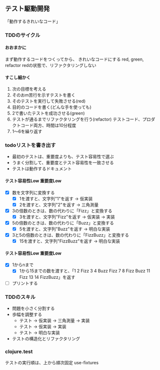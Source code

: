 ## テスト駆動開発
「動作するきれいなコード」

### TDDのサイクル
#### おおまかに
まず動作するコードをつくってから、 きれいなコードにする
red, green, refactor
redの状態で、リファクタリングしない

#### すこし細かく
 1. 次の目標を考える
 2. そのおm苦行を示すテストを書く
 3. そのテストを実行して失敗させる(red)
 4. 目的のコードを書く(どんな手を使っても)
 5. 2で書いたテストを成功させる(green)
 6. テストが通るまでリファクタリングを行う(refactor) テストコード、プロダクトコード両方、時間は10分程度
 7. 1～6を繰り返す

### todoリストを書き出す
- 最初のテストは、重要度よりも、テスト容易性で選ぶ
- うまく分割して、重要度とテスト容易性を一致させる
- テストは動作するドキュメント

#### テスト容易性Low 重要度Low
- [x] 数を文字列に変換する
  - [x] 1を渡すと、文字列"1"を返す → 仮実装
  - [x] 2を渡すと、文字列"2"を返す → 三角測量
- [x] 3の倍数のときは、数の代わりに「Fizz」と変換する
  - [x] 3を渡すと、文字列"Fizz"を返す → 仮実装 → 実装
- [x] 5の倍数のときは、数の代わりに「Buzz」と変換する
  - [x] 5を渡すと、文字列"Buzz"を返す → 明白な実装
- [x] 3と5の倍数のときは、数の代わりに「FizzBuzz」と変換する
  - [x] 15を渡すと、文字列"FizzBuzz"を返す → 明白な実装

#### テスト容易性Low 重要度Low
- [x] 1からnまで  
  - [x] 1から15までの数を渡すと、「1 2 Fizz 3 4 Buzz Fizz 7 8 Fizz Buzz 11 Fizz 13 14 FizzBuzz」を返す
- [ ] プリントする  

### TDDのスキル
- 問題を小さく分割する
- 歩幅を調整する
  - テスト → 仮実装 → 三角測量 → 実装
  - テスト → 仮実装 → 実装
  - テスト → 明白な実装
- テストの構造化とリファクタリング

### clojure.test
テストの実行順は、上から順次固定
use-fixtures
